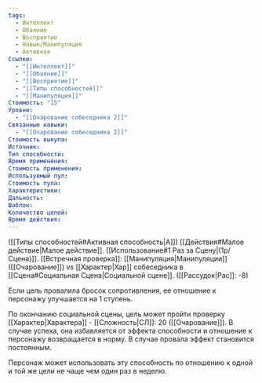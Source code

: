 ```yaml
---
tags:
  - Интеллект
  - Обаяние
  - Восприятие
  - Навык/Манипуляция
  - Активная
Ссылки:
  - "[[Интеллект]]"
  - "[[Обаяние]]"
  - "[[Восприятие]]"
  - "[[Типы способностей]]"
  - "[[Манипуляция]]"
Стоимость: "15"
Уровни:
  - "[[Очарование собеседника 2]]"
Связанные навыки:
  - "[[Очарование собеседника 2]]"
Стоимость выкупа:
Источник:
Тип способности:
Время применения:
Стоимость применения:
Используемый пул:
Стоимость пула:
Характеристики:
Дальность:
Шаблон:
Количество целей:
Время действия:
---
```

([[Типы способностей#Активная способность|А]]) [[Действия#Малое действие|Малое действие]]. [[Использование#1 Раз за Сцену|(1р/Сцена)]]. [[Встречная проверка]]: [[Манипуляция|Манипуляции]] ([[Очарование]]) vs [[Характер|Хар]] собеседника в [[Сцена#Социальная Сцена|Социальной сцене]]. ([[Рассудок|Рас]]: -8)

Если цель провалила бросок сопротивления, ее отношение к персонажу улучшается на 1 ступень. 

По окончанию социальной сцены, цель может пройти проверку [[Характер|Характера]] - [[Сложность|СЛ]]: 20 ([[Очарование]]). В случае успеха, она избавляется от эффекта способности и отношение к персонажу возвращается в норму. В случае провала эффект становится постоянным. 

Персонаж может использовать эту способность по отношению к одной и той же цели не чаще чем один раз в неделю.
